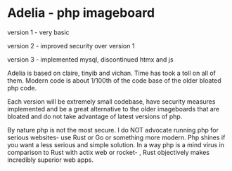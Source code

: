 # Adelia - php imageboard


version 1 - very basic 

version 2 - improved security over version 1 

version 3 - implemented mysql, discontinued htmx and js 








Adelia is based on claire, tinyib and vichan. Time has took a toll on all of them. Modern code is about 1/100th of the code base of the older bloated php code. 

Each version will be extremely small codebase, have security measures implemented and be a great alternative to the older imageboards that are bloated and do not take advantage of latest versions of php. 

By nature php is not the most secure. I do NOT advocate running php for serious websites- use Rust or Go or something more modern. Php shines if you want a less serious and simple solution. In a way php is a mind virus in comparison to Rust with actix web or rocket- , Rust objectively makes incredibly superior web apps. 
 
